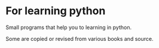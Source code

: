 # For learning python
Small programs that help you to learning in python.

Some are copied or revised from various books and source.
